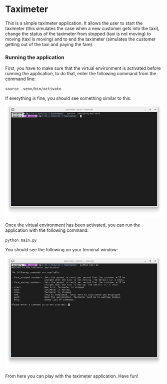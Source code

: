 # Taximeter
This is a simple taximeter application. It allows the user to start the taximeter (this
simulates the case when a new customer gets into the taxi), change the status of the 
taximeter from stopped (taxi is not moving) to moving (taxi is moving) and to end the 
taximeter (simulates the customer getting out of the taxi and paying the fare).

### Running the application
First, you have to make sure that the virtual environment is activated before running
the application, to do that, enter the following command from the command line:

`source .venv/bin/activate`

If everything is fine, you should see something similar to this:

![alt text](images/activate.png)

Once the virtual environment has been activated, you can run the application with the
following command:

`python main.py`

You should see the following on your terminal window:

![alt text](images/main.png)

From here you can play with the taximeter application. Have fun!